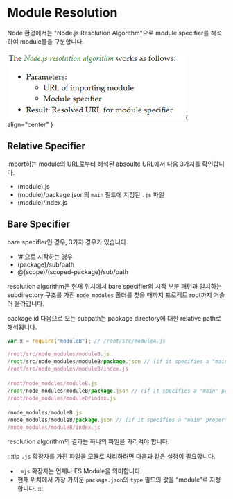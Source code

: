 # Module Resolution

Node 환경에서는 "Node.js Resolution Algorithm"으로 module specifier를 해석하여 module들을 구분합니다.

![Module Resolution](../image/module_resolution.png){ align="center" }

## Relative Specifier

import하는 module의 URL로부터 해석된 absoulte URL에서 다음 3가지를 확인합니다.

- (module).js
- (module)/package.json의 `main` 필드에 지정된 `.js` 파일
- (module)/index.js

## Bare Specifier

bare specifier인 경우, 3가지 경우가 있습니다.

- ‘#’으로 시작하는 경우
- (package)/sub/path
- @(scope)/(scoped-package)/sub/path

resolution algorithm은 현재 위치에서 bare specifier의 시작 부분 패턴과 일치하는 subdirectory 구조를 가진 `node_modules` 폴더를 찾을 때까지 프로젝트 root까지 거슬러 올라갑니다.

package id 다음으로 오는 subpath는 package directory에 대한 relative path로 해석됩니다.

```js
var x = require("moduleB"); // /root/src/moduleA.js
```

```js
/root/src/node_modules/moduleB.js
/root/src/node_modules/moduleB/package.json // (if it specifies a "main" property)
/root/src/node_modules/moduleB/index.js

/root/node_modules/moduleB.js
/root/node_modules/moduleB/package.json // (if it specifies a "main" property)
/root/node_modules/moduleB/index.js

/node_modules/moduleB.js
/node_modules/moduleB/package.json // (if it specifies a "main" property)
/node_modules/moduleB/index.js
```

resolution algorithm의 결과는 하나의 파일을 가리켜야 합니다.

:::tip
`.js` 확장자를 가진 파일을 모듈로 처리하려면 다음과 같은 설정이 필요합니다.

- `.mjs` 확장자는 언제나 ES Module을 의미합니다.
- 현재 위치에서 가장 가까운 `package.json`의 `type` 필드의 값을 “module”로 지정합니다.
  :::
